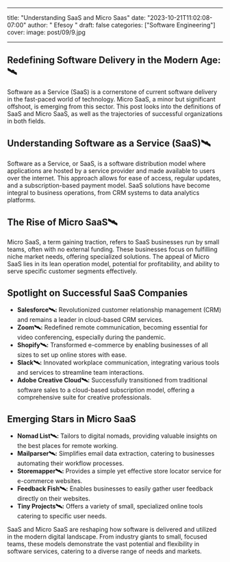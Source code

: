  ---
title: "Understanding SaaS and Micro Saas"
date: "2023-10-21T11:02:08-07:00"
author: " Efesoy "
draft: false
categories: ["Software Engineering"]
cover:
    image: post/09/9.jpg

---

## Redefining Software Delivery in the Modern Age:🛰️
Software as a Service (SaaS) is a cornerstone of current software delivery in the fast-paced world of technology. Micro SaaS, a minor but significant offshoot, is emerging from this sector. This post looks into the definitions of SaaS and Micro SaaS, as well as the trajectories of successful organizations in both fields.

## Understanding Software as a Service (SaaS)🛰️
Software as a Service, or SaaS, is a software distribution model where applications are hosted by a service provider and made available to users over the internet. This approach allows for ease of access, regular updates, and a subscription-based payment model. SaaS solutions have become integral to business operations, from CRM systems to data analytics platforms.

## The Rise of Micro SaaS🛰️
Micro SaaS, a term gaining traction, refers to SaaS businesses run by small teams, often with no external funding. These businesses focus on fulfilling niche market needs, offering specialized solutions. The appeal of Micro SaaS lies in its lean operation model, potential for profitability, and ability to serve specific customer segments effectively.

## Spotlight on Successful SaaS Companies
- **Salesforce🛰️:** Revolutionized customer relationship management (CRM) and remains a leader in cloud-based CRM services.
- **Zoom🛰️:** Redefined remote communication, becoming essential for video conferencing, especially during the pandemic.
- **Shopify🛰️:** Transformed e-commerce by enabling businesses of all sizes to set up online stores with ease.
- **Slack🛰️:** Innovated workplace communication, integrating various tools and services to streamline team interactions.
- **Adobe Creative Cloud🛰️:** Successfully transitioned from traditional software sales to a cloud-based subscription model, offering a comprehensive suite for creative professionals.

## Emerging Stars in Micro SaaS
- **Nomad List🛰️:** Tailors to digital nomads, providing valuable insights on the best places for remote working.
- **Mailparser🛰️:** Simplifies email data extraction, catering to businesses automating their workflow processes.
- **Storemapper🛰️:** Provides a simple yet effective store locator service for e-commerce websites.
- **Feedback Fish🛰️:** Enables businesses to easily gather user feedback directly on their websites.
- **Tiny Projects🛰️:** Offers a variety of small, specialized online tools catering to specific user needs.

SaaS and Micro SaaS are reshaping how software is delivered and utilized in the modern digital landscape. From industry giants to small, focused teams, these models demonstrate the vast potential and flexibility in software services, catering to a diverse range of needs and markets.